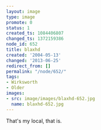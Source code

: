 ```yaml
---
layout: image
type: image
promote: 0
status: 1
created_ts: 1084406807
changed_ts: 1372159386
node_id: 652
title: blaxhd
created: '2004-05-13'
changed: '2013-06-25'
redirect_from: []
permalink: "/node/652/"
tags:
- Wirksworth
- Older
images:
- src: image/images/blaxhd-652.jpg
  name: blaxhd-652.jpg
---
```

That's my local, that is.
